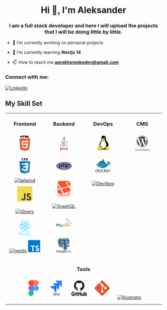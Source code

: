 <h1 align="center">Hi 👋, I'm Aleksander</h1>
<h3 align="center">I am a full stack developer and here I will upload the projects that I will be doing little by little.</h3>

- 🔭 I’m currently working on personal projects

- 🌱 I’m currently learning **Nextjs 14**

- 📫 How to reach me **aprokhorenkodev@gmail.com**

<h3 align="left">Connect with me:</h3>
<p align="left">
  <a href="https://www.linkedin.com/in/aleksander-trujillo-90a066299/" target="_blank">
    <img src="https://img.shields.io/badge/linkedin-0A66C2?style=for-the-badge&logo=linkedin&logoColor=white" alt="LinkedIn">
  </a>
</p>


## My Skill Set  
<table>
  <tr>
    <td valign="top" width="25%">
      <h3 align="center">Frontend</h3>
      <div align="center">
        <a href="https://developer.mozilla.org/en-US/docs/Web/HTML" target="_blank"><img style="margin: 10px" src="https://raw.githubusercontent.com/devicons/devicon/master/icons/html5/html5-original-wordmark.svg" alt="HTML5" height="50" /></a>
        <a href="https://developer.mozilla.org/en-US/docs/Web/CSS" target="_blank"><img style="margin: 10px" src="https://raw.githubusercontent.com/devicons/devicon/master/icons/css3/css3-original-wordmark.svg" alt="CSS3" height="50" /></a>
        <a href="https://tailwindcss.com/" target="_blank"><img src="https://www.vectorlogo.zone/logos/tailwindcss/tailwindcss-icon.svg" alt="tailwind" width="40" height="40"/></a>
        <a href="https://developer.mozilla.org/en-US/docs/Web/JavaScript" target="_blank"><img style="margin: 10px" src="https://raw.githubusercontent.com/devicons/devicon/master/icons/javascript/javascript-original.svg" alt="JavaScript" height="50" /></a>
        <a href="https://jquery.com/" target="_blank"><img style="margin: 10px" src="https://profilinator.rishav.dev/skills-assets/jquery.png" alt="jQuery" height="50" /></a>
        <a href="https://reactjs.org/" target="_blank"><img style="margin: 10px" src="https://raw.githubusercontent.com/devicons/devicon/master/icons/react/react-original-wordmark.svg" alt="React" height="50" /></a>
        <a href="https://nextjs.org/" target="_blank"><img src="https://cdn.worldvectorlogo.com/logos/nextjs-2.svg" alt="nextjs" width="40" height="40"/></a>
        <a href="https://www.typescriptlang.org/" target="_blank" rel="noreferrer"> <img src="https://raw.githubusercontent.com/devicons/devicon/master/icons/typescript/typescript-original.svg" alt="typescript" width="40" height="40"/> </a>
      </div>
    </td>
    <td valign="top" width="25%">
      <h3 align="center">Backend</h3>
      <div align="center">
        <a href="https://www.java.com" target="_blank"><img style="margin: 10px" src="https://raw.githubusercontent.com/devicons/devicon/master/icons/java/java-original-wordmark.svg" alt="Java" height="50" /></a>
        <a href="https://www.php.net/" target="_blank"><img style="margin: 10px" src="https://raw.githubusercontent.com/devicons/devicon/master/icons/php/php-original.svg" alt="PHP" height="50" /></a>
        <a href="https://laravel.com/" target="_blank"><img style="margin: 10px" src="https://raw.githubusercontent.com/devicons/devicon/master/icons/laravel/laravel-plain-wordmark.svg" alt="Laravel" height="50" /></a>
        <a href="https://graphql.org/" target="_blank"><img style="margin: 10px" src="https://profilinator.rishav.dev/skills-assets/graphql.png" alt="GraphQL" height="50" /></a>
        <a href="https://www.mysql.com/" target="_blank"><img style="margin: 10px" src="https://raw.githubusercontent.com/devicons/devicon/master/icons/mysql/mysql-original-wordmark.svg" alt="MySQL" height="50" /></a>
        <a href="https://www.postgresql.org/" target="_blank"><img style="margin: 10px" src="https://raw.githubusercontent.com/devicons/devicon/master/icons/postgresql/postgresql-original-wordmark.svg" alt="PostgreSQL" height="50" /></a>
      </div>
    </td>
    <td valign="top" width="25%">
      <h3 align="center">DevOps</h3>
      <div align="center">
        <a href="https://www.linux.org/" target="_blank"><img style="margin: 10px" src="https://raw.githubusercontent.com/devicons/devicon/master/icons/linux/linux-original.svg" alt="Linux" height="50" /></a>
        <a href="https://www.docker.com/" target="_blank"><img style="margin: 10px" src="https://raw.githubusercontent.com/devicons/devicon/master/icons/docker/docker-original-wordmark.svg" alt="Docker" height="50" /></a>
        <a href="https://devilbox.io/" target="_blank"><img style="margin: 10px" src="https://raw.githubusercontent.com/cytopia/devilbox/master/.logo/devilbox-logo.png" alt="Devilbox" height="50" /></a>
      </div>
    </td>
    <td valign="top" width="25%">
      <h3 align="center">CMS</h3>
      <div align="center">
        <a href="https://wordpress.com/" target="_blank"><img style="margin: 10px" src="https://raw.githubusercontent.com/devicons/devicon/master/icons/wordpress/wordpress-original.svg" alt="WordPress" height="50" /></a>
      </div>
    </td>
  </tr>
  <tr>
    <td valign="top" colspan="4">
      <h3 align="center">Tools</h3>
      <div align="center">
        <a href="https://www.figma.com/" target="_blank"><img style="margin: 10px" src="https://raw.githubusercontent.com/devicons/devicon/master/icons/figma/figma-original.svg" alt="Figma" height="50" /></a>
        <a href="https://www.atlassian.com/software/jira" target="_blank"><img style="margin: 10px" src="https://raw.githubusercontent.com/devicons/devicon/master/icons/jira/jira-original-wordmark.svg" alt="Jira" height="50" /></a>
        <a href="https://github.com/" target="_blank"><img style="margin: 10px" src="https://raw.githubusercontent.com/devicons/devicon/master/icons/github/github-original-wordmark.svg" alt="GitHub" height="50" /></a>
        <a href="https://git-scm.com/" target="_blank"><img style="margin: 10px" src="https://raw.githubusercontent.com/devicons/devicon/master/icons/git/git-original.svg" alt="Git" height="50" /></a>
        <a href="https://www.adobe.com/in/products/illustrator.html" target="_blank"><img style="margin: 10px" src="https://profilinator.rishav.dev/skills-assets/adobe_illustrator-icon.svg" alt="Illustrator" height="50" /></a>
      </div>
    </td>
  </tr>
</table>



<br/>   

